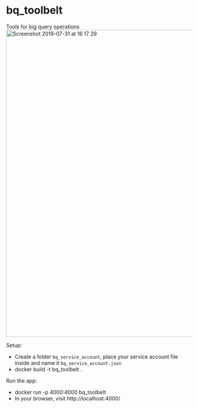 # bq_toolbelt
Tools for big query operations
<img width="831" alt="Screenshot 2019-07-31 at 16 17 29" src="https://user-images.githubusercontent.com/35922697/62219741-2604ac80-b3af-11e9-89a8-bca20eb37d40.png">

Setup:
- Create a folder ```bq_service_account```, place your service account file inside and name it ```bq_service_account.json```
- docker build -t bq_toolbelt .

Run the app:
- docker run -p 4000:4000 bq_toolbelt
- In your browser, visit http://localhost:4000/
